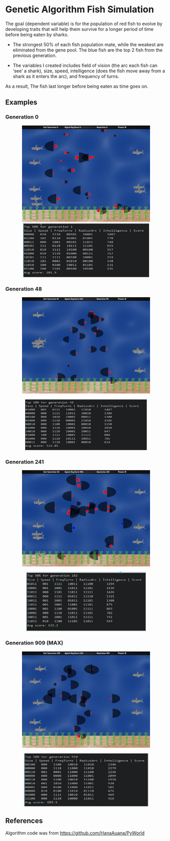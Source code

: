 # Genetic Algorithm Fish Simulation

The goal (dependent variable) is for the population of red fish to evolve by developing traits that will help them survive for a longer period of time before being eaten by sharks.

- The strongest 50% of each fish population mate, while the weakest are eliminated from the gene pool.  The blue fish are the top 2 fish from the previous generation.

- The variables I created includes field of vision (the arc each fish can ‘see’ a shark), size, speed, intelligence (does the fish move away from a shark as it enters the arc), and frequency of turns.

As a result, The fish last longer before being eaten as time goes on.

## Examples

### Generation 0
<p align="center">
<img src="https://github.com/bradwyatt/GeneticAlgorithmFishSimulation/blob/master/Docs/Generation0.jpeg" height="300", width="400"></img>
<img src="https://github.com/bradwyatt/GeneticAlgorithmFishSimulation/blob/master/Docs/generation0_score.PNG"></img>
</p>

### Generation 48
<p align="center">
<img src="https://github.com/bradwyatt/GeneticAlgorithmFishSimulation/blob/master/Docs/Generation48.jpeg" height="300", width="400"></img>
</p>
<p align="center">
<img src="https://github.com/bradwyatt/GeneticAlgorithmFishSimulation/blob/master/Docs/generation48_score.PNG"></img>
</p>

### Generation 241
<p align="center">
<img src="https://github.com/bradwyatt/GeneticAlgorithmFishSimulation/blob/master/Docs/Generation241.jpeg" height="300", width="400"></img>
</p>
<p align="center">
<img src="https://github.com/bradwyatt/GeneticAlgorithmFishSimulation/blob/master/Docs/generation241_score.PNG"></img>
</p>

### Generation 909 (MAX)
<p align="center">
<img src="https://github.com/bradwyatt/GeneticAlgorithmFishSimulation/blob/master/Docs/Generation909.jpeg" height="300", width="400"></img>
</p>
<p align="center">
<img src="https://github.com/bradwyatt/GeneticAlgorithmFishSimulation/blob/master/Docs/generation909_score.PNG"></img>
</p>

## References
Algorithm code was from https://github.com/HanaAuana/PyWorld
